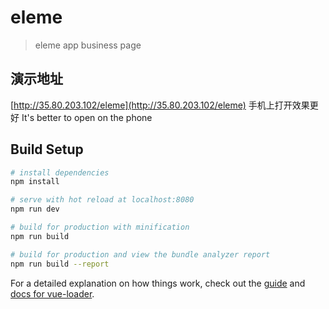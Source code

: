 # eleme

> eleme app business page
>
## 演示地址

[http://35.80.203.102/eleme](http://35.80.203.102/eleme)
手机上打开效果更好
It's better to open on the phone

## Build Setup

``` bash
# install dependencies
npm install

# serve with hot reload at localhost:8080
npm run dev

# build for production with minification
npm run build

# build for production and view the bundle analyzer report
npm run build --report
```

For a detailed explanation on how things work, check out the [guide](http://vuejs-templates.github.io/webpack/) and [docs for vue-loader](http://vuejs.github.io/vue-loader).
